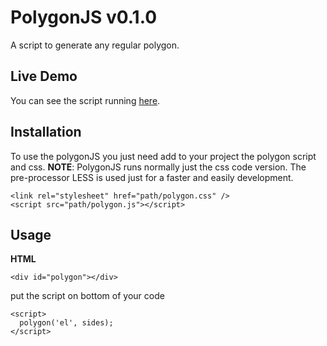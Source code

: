 # PolygonJS v0.1.0
A script to generate any regular polygon.

## Live Demo
You can see the script running <a href="http://codepen.io/ivanbanov/pen/tHlfh" target="_blank">here</a>.

## Installation
To use the polygonJS you just need add to your project the polygon script and css.
__NOTE__: PolygonJS runs normally just the css code version. The pre-processor LESS is used just for a faster and easily development.
```
<link rel="stylesheet" href="path/polygon.css" />
<script src="path/polygon.js"></script>
```

## Usage

__HTML__
```
<div id="polygon"></div>
```

put the script on bottom of your code
```
<script>
  polygon('el', sides);
</script>
```
